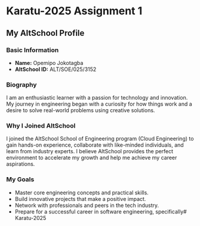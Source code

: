 # Karatu-2025 Assignment 1

## My AltSchool Profile

### Basic Information
- **Name:** Opemipo Jokotagba
- **AltSchool ID:** ALT/SOE/025/3152

### Biography

I am an enthusiastic learner with a passion for technology and innovation. My journey in engineering began with a curiosity for how things work and a desire to solve real-world problems using creative solutions.

### Why I Joined AltSchool

I joined the AltSchool School of Engineering program (Cloud Engineering) to gain hands-on experience, collaborate with like-minded individuals, and learn from industry experts. I believe AltSchool provides the perfect environment to accelerate my growth and help me achieve my career aspirations.

### My Goals
- Master core engineering concepts and practical skills.
- Build innovative projects that make a positive impact.
- Network with professionals and peers in the tech industry.
- Prepare for a successful career in software engineering, specifically# Karatu-2025
